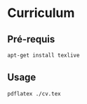 # Curriculum

## Pré-requis
``` bash
apt-get install texlive
```

## Usage
``` bash
pdflatex ./cv.tex 
```
